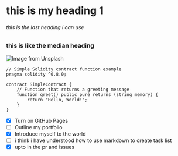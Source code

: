 # this is my heading 1
###### this is the last heading i can use 
### this is like the median heading 
![Image from Unsplash](https://images.unsplash.com/photo-1712004257253-90705c255214?q=80&w=500&auto=format&fit=crop&ixlib=rb-4.0.3&ixid=M3wxMjA3fDB8MHxwaG90by1wYWdlfHx8fGVufDB8fHx8fA%3D%3D)

```solidity
// Simple Solidity contract function example
pragma solidity ^0.8.0;

contract SimpleContract {
    // Function that returns a greeting message
    function greet() public pure returns (string memory) {
        return "Hello, World!";
    }
}
```
- [x] Turn on GitHub Pages
- [ ] Outline my portfolio
- [x] Introduce myself to the world
- [ ] i think i have understood how to use markdown to create task list
- [x] upto in the pr and issues
